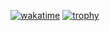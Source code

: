 [![wakatime](https://wakatime.com/badge/user/f065a219-eddc-4c5d-9668-540dcb9948a0.svg)](https://wakatime.com/@f065a219-eddc-4c5d-9668-540dcb9948a0)
[![trophy](https://github-profile-trophy.vercel.app/?username=mattyatea&theme=onedark)](https://github.com/ryo-ma/github-profile-trophy)
